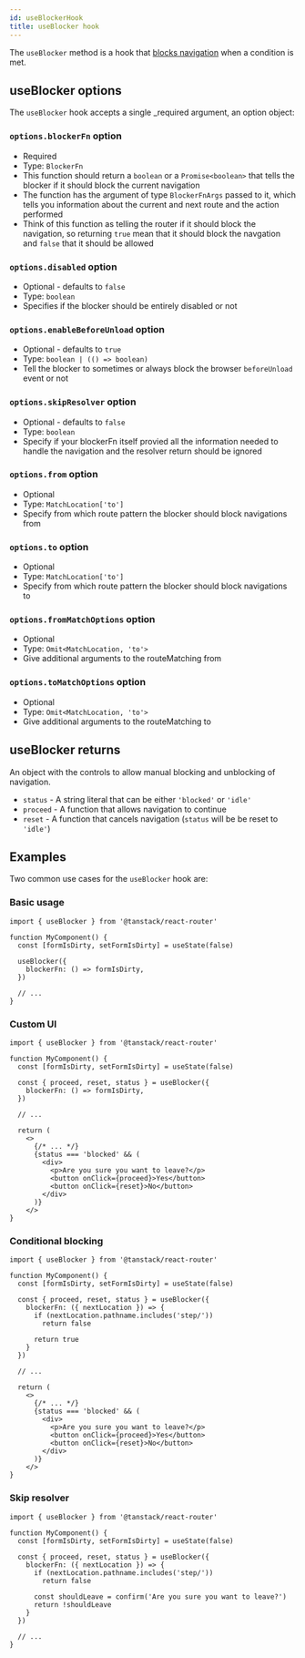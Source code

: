 ```yaml
---
id: useBlockerHook
title: useBlocker hook
---
```


The `useBlocker` method is a hook that [blocks navigation](../../guide/navigation-blocking.md) when a condition is met.

## useBlocker options

The `useBlocker` hook accepts a single _required argument, an option object:

### `options.blockerFn` option

- Required
- Type: `BlockerFn`
- This function should return a `boolean` or a `Promise<boolean>` that tells the blocker if it should block the current navigation
- The function has the argument of type `BlockerFnArgs` passed to it, which tells you information about the current and next route and the action performed
- Think of this function as telling the router if it should block the navigation, so returning `true` mean that it should block the navgation and `false` that it should be allowed

### `options.disabled` option

- Optional - defaults to `false`
- Type: `boolean`
- Specifies if the blocker should be entirely disabled or not

### `options.enableBeforeUnload` option

- Optional - defaults to `true`
- Type: `boolean | (() => boolean)`
- Tell the blocker to sometimes or always block the browser `beforeUnload` event or not

### `options.skipResolver` option

- Optional - defaults to `false`
- Type: `boolean`
- Specify if your blockerFn itself provied all the information needed to handle the navigation and the resolver return should be ignored

### `options.from` option

- Optional
- Type: `MatchLocation['to']`
- Specify from which route pattern the blocker should block navigations from

### `options.to` option

- Optional
- Type: `MatchLocation['to']`
- Specify from which route pattern the blocker should block navigations to

### `options.fromMatchOptions` option

- Optional
- Type: `Omit<MatchLocation, 'to'>`
- Give additional arguments to the routeMatching from

### `options.toMatchOptions` option

- Optional
- Type: `Omit<MatchLocation, 'to'>`
- Give additional arguments to the routeMatching to


## useBlocker returns

An object with the controls to allow manual blocking and unblocking of navigation.

- `status` - A string literal that can be either `'blocked'` or `'idle'`
- `proceed` - A function that allows navigation to continue
- `reset` - A function that cancels navigation (`status` will be be reset to `'idle'`)

## Examples

Two common use cases for the `useBlocker` hook are:

### Basic usage

```tsx
import { useBlocker } from '@tanstack/react-router'

function MyComponent() {
  const [formIsDirty, setFormIsDirty] = useState(false)

  useBlocker({
    blockerFn: () => formIsDirty,
  })

  // ...
}
```

### Custom UI

```tsx
import { useBlocker } from '@tanstack/react-router'

function MyComponent() {
  const [formIsDirty, setFormIsDirty] = useState(false)

  const { proceed, reset, status } = useBlocker({
    blockerFn: () => formIsDirty,
  })

  // ...

  return (
    <>
      {/* ... */}
      {status === 'blocked' && (
        <div>
          <p>Are you sure you want to leave?</p>
          <button onClick={proceed}>Yes</button>
          <button onClick={reset}>No</button>
        </div>
      )}
    </>
}
```

### Conditional blocking

```tsx
import { useBlocker } from '@tanstack/react-router'

function MyComponent() {
  const [formIsDirty, setFormIsDirty] = useState(false)

  const { proceed, reset, status } = useBlocker({
    blockerFn: ({ nextLocation }) => {
      if (nextLocation.pathname.includes('step/')) 
        return false
      
      return true
    }
  })

  // ...

  return (
    <>
      {/* ... */}
      {status === 'blocked' && (
        <div>
          <p>Are you sure you want to leave?</p>
          <button onClick={proceed}>Yes</button>
          <button onClick={reset}>No</button>
        </div>
      )}
    </>
}
```

### Skip resolver

```tsx
import { useBlocker } from '@tanstack/react-router'

function MyComponent() {
  const [formIsDirty, setFormIsDirty] = useState(false)

  const { proceed, reset, status } = useBlocker({
    blockerFn: ({ nextLocation }) => {
      if (nextLocation.pathname.includes('step/')) 
        return false
      
      const shouldLeave = confirm('Are you sure you want to leave?')
      return !shouldLeave
    }
  })

  // ...
}
```

